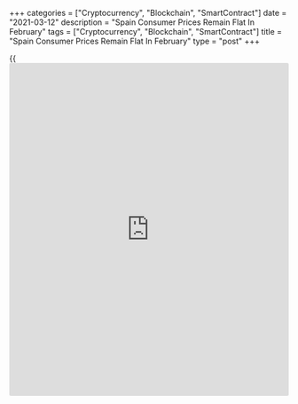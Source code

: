 +++
categories = ["Cryptocurrency", "Blockchain", "SmartContract"]
date = "2021-03-12"
description = "Spain Consumer Prices Remain Flat In February"
tags = ["Cryptocurrency", "Blockchain", "SmartContract"]
title = "Spain Consumer Prices Remain Flat In February"
type = "post"
+++

{{<iframe id="large-banner" src="https://www.bounty.group/#slide=10.0" width="100%" height="600" scrolling="no" style="border: 0px solid rgb(216, 221, 230); border-radius: 3px;">}}

Spain's consumer prices remained unchanged in February, as initially
estimated, after recovering a month ago, final data from the statistical
office INE showed on Friday.  
  
Consumer prices remained flat on year, in contrast to a 0.5 percent rise
in January, which was the first increase in eleven months. The rate came
in line with the estimate released on February 26.

Core inflation halved to 0.3 percent from 0.6 percent in the previous
month.  
  
Month-on-month, consumer prices slid 0.6 percent after showing nil
growth in January. This was the first decrease in seven months and
matched flash estimate.

The EU measure of harmonized index of consumer prices, or HICP edged
down 0.1 percent, as estimated, reversing an increase of 0.4 percent in
the previous month.

On a monthly basis, the HICP dropped 0.6 percent after falling 0.4
percent in January. Monthly figure also matched preliminary estimate.

For comments and feedback [contact](https://www.playgroundfx.com/contact/): editorial@rtt[news](https://www.letsplayfx.com/blog/forex-news-website/).com

[Economic News][1]

 **What parts of the world are seeing the best (and worst) economic
performances lately? Click[here][2] to check out our [Econ Scorecard][2]
and find out! See up-to-the-moment [ranking](https://www.playgroundfx.com/blog/crypto-exchange-ranking/)s for the best and worst
performers in [GDP][3], [unemployment rate][4], [inflation][5] and much
more.**

   1. www.rtt[news](https://www.letsplayfx.com/blog/forex-news-website/).com/Content/EconomicNews.aspx
   2. www.rtt[news](https://www.letsplayfx.com/blog/forex-news-website/).com/economic-scorecard/world-rank/unemployment-rate/highest-performance.aspx
   3. www.rtt[news](https://www.letsplayfx.com/blog/forex-news-website/).com/economic-scorecard/world-rank/GDP/highest-performance.aspx
   4. www.rtt[news](https://www.letsplayfx.com/blog/forex-news-website/).com/economic-scorecard/world-rank/unemployment-rate/lowest-performance.aspx
   5. www.rtt[news](https://www.letsplayfx.com/blog/forex-news-website/).com/economic-scorecard/world-rank/CPI/highest-performance.aspx